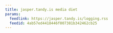 ```yaml
---
title: jasper.tandy.is media diet
params:
  feedlink: https://jasper.tandy.is/logging.rss
  feedid: 4ab57ed4418446f007381b342462cb25
---
```

